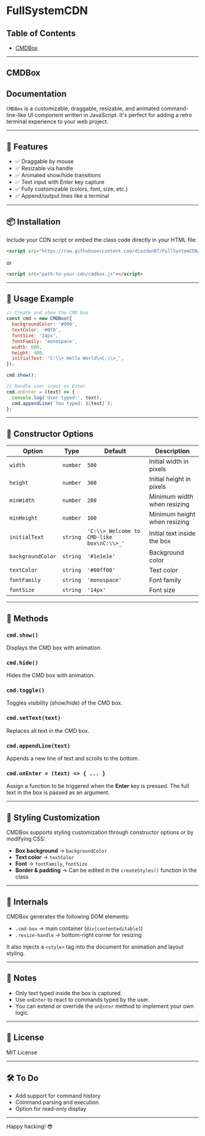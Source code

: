 # FullSystemCDN

## Table of Contents

- [CMDBox](#CMDBox)

---

## CMDBox

## Documentation

`CMDBox` is a customizable, draggable, resizable, and animated command-line-like UI component written in JavaScript. It's perfect for adding a retro terminal experience to your web project.

---

## 🚀 Features

- ✅ Draggable by mouse
- ✅ Resizable via handle
- ✅ Animated show/hide transitions
- ✅ Text input with Enter key capture
- ✅ Fully customizable (colors, font, size, etc.)
- ✅ Append/output lines like a terminal

---

## 📦 Installation

Include your CDN script or embed the class code directly in your HTML file:

```html
<script src="https://raw.githubusercontent.com/diazdon07/FullSystemCDN/refs/heads/main/cdmBox.js?token=GHSAT0AAAAAAC53VO3DXITY2TYH3EOQESDK2AXHXSA"></script>
```
or
```html
<script src="path-to-your-cdn/cmdbox.js"></script>
```

---

## 🧱 Usage Example

```javascript
// Create and show the CMD box
const cmd = new CMDBox({
  backgroundColor: '#000',
  textColor: '#0f0',
  fontSize: '14px',
  fontFamily: 'monospace',
  width: 600,
  height: 400,
  initialText: 'C:\\> Hello World\nC:\\>_',
});

cmd.show();

// Handle user input on Enter
cmd.onEnter = (text) => {
  console.log('User typed:', text);
  cmd.appendLine(`You typed: ${text}`);
};
```

---

## 🧰 Constructor Options

| Option         | Type     | Default                              | Description                          |
|----------------|----------|--------------------------------------|--------------------------------------|
| `width`        | `number` | `500`                                | Initial width in pixels              |
| `height`       | `number` | `300`                                | Initial height in pixels             |
| `minWidth`     | `number` | `200`                                | Minimum width when resizing          |
| `minHeight`    | `number` | `100`                                | Minimum height when resizing         |
| `initialText`  | `string` | `'C:\\> Welcome to CMD-like box\nC:\\>_'` | Initial text inside the box          |
| `backgroundColor` | `string` | `'#1e1e1e'`                       | Background color                     |
| `textColor`    | `string` | `'#00ff00'`                          | Text color                           |
| `fontFamily`   | `string` | `'monospace'`                        | Font family                          |
| `fontSize`     | `string` | `'14px'`                             | Font size                            |

---

## 🧪 Methods

### `cmd.show()`
Displays the CMD box with animation.

### `cmd.hide()`
Hides the CMD box with animation.

### `cmd.toggle()`
Toggles visibility (show/hide) of the CMD box.

### `cmd.setText(text)`
Replaces all text in the CMD box.

### `cmd.appendLine(text)`
Appends a new line of text and scrolls to the bottom.

### `cmd.onEnter = (text) => { ... }`
Assign a function to be triggered when the **Enter** key is pressed. The full text in the box is passed as an argument.

---

## 🎨 Styling Customization

CMDBox supports styling customization through constructor options or by modifying CSS:

- **Box background** → `backgroundColor`
- **Text color** → `textColor`
- **Font** → `fontFamily`, `fontSize`
- **Border & padding** → Can be edited in the `createStyles()` function in the class

---

## 🧱 Internals

CMDBox generates the following DOM elements:

- `.cmd-box` → main container (`div[contenteditable]`)
- `.resize-handle` → bottom-right corner for resizing

It also injects a `<style>` tag into the document for animation and layout styling.

---

## 📝 Notes

- Only text typed inside the box is captured.
- Use `onEnter` to react to commands typed by the user.
- You can extend or override the `onEnter` method to implement your own logic.

---

## 📄 License

MIT License

---

## 🛠️ To Do

- Add support for command history
- Command parsing and execution
- Option for read-only display

---

Happy hacking! 😎
